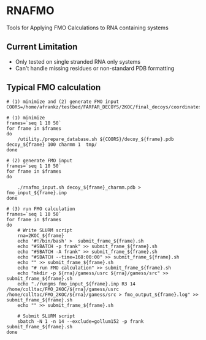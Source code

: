 # RNAFMO
Tools for Applying FMO Calculations to RNA containing systems

## Current Limitation
- Only tested on single stranded RNA only systems
- Can't handle missing residues or non-standard PDB formatting

## Typical FMO calculation

```
# (1) minimize and (2) generate FMO input
COORS=/home/afrankz/testbed/FARFAR_DECOYS/2KOC/final_decoys/coordinates/

# (1) minimize
frames=`seq 1 10 50`
for frame in $frames
do
    /utility./prepare_database.sh ${COORS}/decoy_${frame}.pdb decoy_${frame} 100 charmm 1  tmp/    
done

# (2) generate FMO input
frames=`seq 1 10 50`
for frame in $frames
do
    
    ./rnafmo_input.sh decoy_${frame}_charmm.pdb > fmo_input_${frame}.inp
done

# (3) run FMO calculation
frames=`seq 1 10 50`
for frame in $frames
do
    # Write SLURM script
    rna=2KOC_${frame}
    echo '#!/bin/bash' >  submit_frame_${frame}.sh 
    echo "#SBATCH -p frank" >> submit_frame_${frame}.sh 
    echo "#SBATCH -A frank" >> submit_frame_${frame}.sh 
    echo "#SBATCH --time=168:00:00" >> submit_frame_${frame}.sh 
    echo "" >> submit_frame_${frame}.sh 
    echo "# run FMO calculation" >> submit_frame_${frame}.sh 
    echo "mkdir -p ${rna}/gamess/usrc ${rna}/gamess/src" >> submit_frame_${frame}.sh 
    echo "./rungms fmo_input_${frame}.inp R3 14 /home/colltac/FMO_2KOC/${rna}/gamess/usrc /home/colltac/FMO_2KOC/${rna}/gamess/src > fmo_output_${frame}.log" >> submit_frame_${frame}.sh 
    echo "" >> submit_frame_${frame}.sh 
    
    # Submit SLURM script
    sbatch -N 1 -n 14 --exclude=gollum152 -p frank submit_frame_${frame}.sh  
done

````